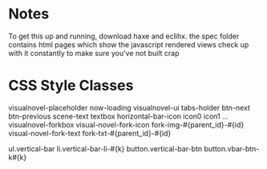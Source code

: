 Notes
=
To get this up and running, download haxe and eclihx. 
the spec folder contains html pages which show the javascript rendered views
check up with it constantly to make sure you've not built crap

CSS Style Classes
=
visualnovel-placeholder 
	now-loading
visualnovel-ui 
	tabs-holder
	btn-next
	btn-previous
scene-text 
	textbox
horizontal-bar-icon 
	icon0
	icon1
	...
visualnovel-forkbox
visual-novel-fork-icon
	fork-img-#{parent_id}-#{id}
visual-novel-fork-text
	fork-txt-#{parent_id}-#{id}
	
ul.vertical-bar
li.vertical-bar-li-#{k}
button.vertical-bar-btn 
button.vbar-btn-k#{k}
